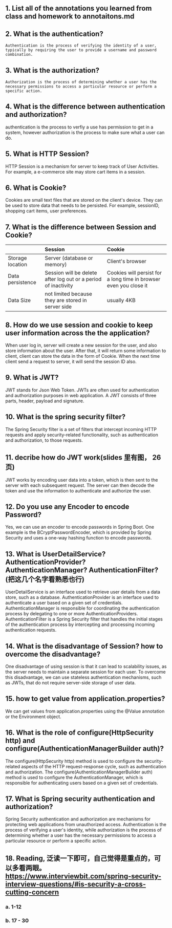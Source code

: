 ﻿## 1.  List all of the annotations you learned from class and homework to annotaitons.md
## 2.  What is the authentication?
    Authentication is the process of verifying the identity of a user, typically by requiring the user to provide a username and password combination. 

## 3.  What is the authorization?
    Authorization is the process of determining whether a user has the necessary permissions to access a particular resource or perform a specific action.
## 4.  What is the difference between authentication and authorization?
authentication is the process to verfiy a use has permission to get in a system, however authorization is the process to make sure what a user can do. 

## 5.  What is HTTP Session?
HTTP Session is a mechanism for server to keep track of User Activities. For example, a e-commerce site may store cart items in a session.

## 6.  What is Cookie? 
Cookies are small text files that are stored on the client's device. They can be used to store data that needs to be persisted. For example, sessionID, shopping cart items, user preferences.

## 7. What is the difference between Session and Cookie?
|  | Session | Cookie |
|:--|:--|:--|
|Storage location  |Server (database or memory)  |Client's browser |
|Data persistence |Session will be delete after log out or a period of inactivity |Cookies will persist for a long time in browser even you close it |
|Data Size|not limited because they are stored in server side| usually 4KB|

## 8.  How do we use session and cookie to keep user information across the the application? 
When user log in, server will create a new session for the user, and also store information about the user. After that, it will return some information to client, client can store the data in the form of Cookie. When the next time client send a request to server, it will send the session ID also.

## 9.  What is JWT?
JWT stands for Json Web Token. JWTs are often used for authentication and authorization purposes in web application. A JWT consists of three parts, header, payload and signature.

## 10. What is the spring security filter?
The Spring Security filter is a set of filters that intercept incoming HTTP requests and apply security-related functionality, such as authentication and authorization, to those requests.

## 11. decribe how do JWT work(slides 里有图， 26页)
JWT works by encoding user data into a token, which is then sent to the server with each subsequent request. The server can then decode the token and use the information to authenticate and authorize the user.

## 12. Do you use any Encoder to encode Password?
Yes, we can use an encoder to encode passwords in Spring Boot. One example is the BCryptPasswordEncoder, which is provided by Spring Security and uses a one-way hashing function to encode passwords.

## 13. What is UserDetailService? AuthenticationProvider?AuthenticationManager? AuthenticationFilter?(把这几个名字看熟悉也行)
UserDetailService is an interface used to retrieve user details from a data store, such as a database. AuthenticationProvider is an interface used to authenticate a user based on a given set of credentials. AuthenticationManager is responsible for coordinating the authentication process by delegating to one or more AuthenticationProviders. AuthenticationFilter is a Spring Security filter that handles the initial stages of the authentication process by intercepting and processing incoming authentication requests.

## 14. What is the disadvantage of Session? how to overcome the disadvantage?
One disadvantage of using session is that it can lead to scalability issues, as the server needs to maintain a separate session for each user. To overcome this disadvantage, we can use stateless authentication mechanisms, such as JWTs, that do not require server-side storage of user data.

## 15. how to get value from application.properties?
We can get values from application.properties using the @Value annotation or the Environment object.

## 16. What is the role of configure(HttpSecurity http) and configure(AuthenticationManagerBuilder auth)?
The configure(HttpSecurity http) method is used to configure the security-related aspects of the HTTP request-response cycle, such as authentication and authorization. The configure(AuthenticationManagerBuilder auth) method is used to configure the AuthenticationManager, which is responsible for authenticating users based on a given set of credentials.

## 17.  What is Spring security authentication and authorization?
Spring Security authentication and authorization are mechanisms for protecting web applications from unauthorized access. Authentication is the process of verifying a user's identity, while authorization is the process of determining whether a user has the necessary permissions to access a particular resource or perform a specific action.

## 18. Reading, 泛读一下即可，自己觉得是重点的，可以多看两眼。https://www.interviewbit.com/spring-security-interview-questions/#is-security-a-cross-cutting-concern
### a. 1-12
### b. 17 - 30
